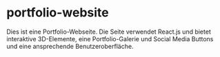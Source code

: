 # portfolio-website
Dies ist eine Portfolio-Webseite. Die Seite verwendet React.js und bietet interaktive 3D-Elemente, eine Portfolio-Galerie und Social Media Buttons und eine ansprechende Benutzeroberfläche.
